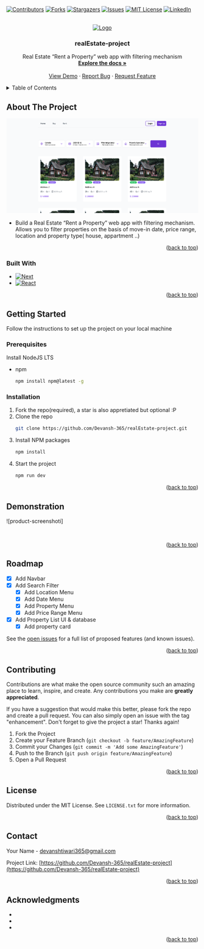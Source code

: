 [![Contributors][contributors-shield]][contributors-url]
[![Forks][forks-shield]][forks-url]
[![Stargazers][stars-shield]][stars-url]
[![Issues][issues-shield]][issues-url]
[![MIT License][license-shield]][license-url]
[![LinkedIn][linkedin-shield]][linkedin-url]



<!-- PROJECT LOGO -->
<br />
<div align="center">
  <a href="https://github.com/Devansh-365/realEstate-project">
    <img src="/vercel.svg" alt="Logo" width="80" height="80">
  </a>

<h3 align="center">realEstate-project</h3>

  <p align="center">
    Real Estate “Rent a Property” web app with filtering mechanism
    <br />
    <a href="https://github.com/Devansh-365/realEstate-project"><strong>Explore the docs »</strong></a>
    <br />
    <br />
    <a href="https://github.com/Devansh-365/realEstate-project">View Demo</a>
    ·
    <a href="https://github.com/Devansh-365/realEstate-project/issues">Report Bug</a>
    ·
    <a href="https://github.com/Devansh-365/realEstate-project/issues">Request Feature</a>
  </p>
</div>



<!-- TABLE OF CONTENTS -->
<details>
  <summary>Table of Contents</summary>
  <ol>
    <li>
      <a href="#about-the-project">About The Project</a>
      <ul>
        <li><a href="#built-with">Built With</a></li>
      </ul>
    </li>
    <li>
      <a href="#getting-started">Getting Started</a>
      <ul>
        <li><a href="#prerequisites">Prerequisites</a></li>
        <li><a href="#installation">Installation</a></li>
      </ul>
    </li>
    <li><a href="#demonstration">Demonstration</a></li>
    <li><a href="#roadmap">Roadmap</a></li>
    <li><a href="#contributing">Contributing</a></li>
    <li><a href="#license">License</a></li>
    <li><a href="#contact">Contact</a></li>
    <li><a href="#acknowledgments">Acknowledgments</a></li>
  </ol>
</details>



<!-- ABOUT THE PROJECT -->
## About The Project

[![Product Name Screen Shot][product-screenshot]](https://example.com)

- Build a Real Estate “Rent a Property” web app with filtering mechanism. Allows you to filter properties on the basis of move-in date, price range, location and property type( house, appartment ..)

<p align="right">(<a href="#readme-top">back to top</a>)</p>



### Built With

* [![Next][Next.js]][Next-url]
* [![React][React.js]][React-url]

<p align="right">(<a href="#readme-top">back to top</a>)</p>



<!-- GETTING STARTED -->
## Getting Started

Follow the instructions to set up the project on your local machine

### Prerequisites

Install NodeJS LTS

* npm
  ```sh
  npm install npm@latest -g
  ```

### Installation

1. Fork the repo(required), a star is also appretiated but optional :P
2. Clone the repo
   ```sh
   git clone https://github.com/Devansh-365/realEstate-project.git
   ```
3. Install NPM packages
   ```sh
   npm install
   ```
4. Start the project
   ```sh
   npm run dev
   ```

<p align="right">(<a href="#readme-top">back to top</a>)</p>



<!-- USAGE EXAMPLES -->
## Demonstration

![product-screenshoti]



<br />

<p align="right">(<a href="#readme-top">back to top</a>)</p>



<!-- ROADMAP -->
## Roadmap

- [x] Add Navbar
- [x] Add Search Filter
    - [x] Add Location Menu
    - [x] Add Date Menu
    - [x] Add Property Menu
    - [x] Add Price Range Menu
- [x] Add Property List UI & database
    - [x] Add property card

See the [open issues](https://github.com/Devansh-365/realEstate-project/issues) for a full list of proposed features (and known issues).

<p align="right">(<a href="#readme-top">back to top</a>)</p>



<!-- CONTRIBUTING -->
## Contributing

Contributions are what make the open source community such an amazing place to learn, inspire, and create. Any contributions you make are **greatly appreciated**.

If you have a suggestion that would make this better, please fork the repo and create a pull request. You can also simply open an issue with the tag "enhancement".
Don't forget to give the project a star! Thanks again!

1. Fork the Project
2. Create your Feature Branch (`git checkout -b feature/AmazingFeature`)
3. Commit your Changes (`git commit -m 'Add some AmazingFeature'`)
4. Push to the Branch (`git push origin feature/AmazingFeature`)
5. Open a Pull Request

<p align="right">(<a href="#readme-top">back to top</a>)</p>



<!-- LICENSE -->
## License

Distributed under the MIT License. See `LICENSE.txt` for more information.

<p align="right">(<a href="#readme-top">back to top</a>)</p>



<!-- CONTACT -->
## Contact

Your Name - devanshtiwari365@gmail.com

Project Link: [https://github.com/Devansh-365/realEstate-project](https://github.com/Devansh-365/realEstate-project)

<p align="right">(<a href="#readme-top">back to top</a>)</p>



<!-- ACKNOWLEDGMENTS -->
## Acknowledgments

* []()
* []()
* []()

<p align="right">(<a href="#readme-top">back to top</a>)</p>



<!-- MARKDOWN LINKS & IMAGES -->
<!-- https://www.markdownguide.org/basic-syntax/#reference-style-links -->
[contributors-shield]: https://img.shields.io/github/contributors/Devansh-365/realEstate-project.svg?style=for-the-badge
[contributors-url]: https://github.com/Devansh-365/realEstate-project/graphs/contributors
[forks-shield]: https://img.shields.io/github/forks/Devansh-365/realEstate-project.svg?style=for-the-badge
[forks-url]: https://github.com/Devansh-365/realEstate-project/network/members
[stars-shield]: https://img.shields.io/github/stars/Devansh-365/realEstate-project.svg?style=for-the-badge
[stars-url]: https://github.com/Devansh-365/realEstate-project/stargazers
[issues-shield]: https://img.shields.io/github/issues/Devansh-365/realEstate-project.svg?style=for-the-badge
[issues-url]: https://github.com/Devansh-365/realEstate-project/issues
[license-shield]: https://img.shields.io/github/license/Devansh-365/realEstate-project.svg?style=for-the-badge
[license-url]: https://github.com/Devansh-365/realEstate-project/blob/master/LICENSE.txt
[linkedin-shield]: https://img.shields.io/badge/-LinkedIn-black.svg?style=for-the-badge&logo=linkedin&colorB=555
[linkedin-url]: https://linkedin.com/in/linkedin_username
[product-screenshot]: /public/screenshot.png
[Next.js]: https://img.shields.io/badge/next.js-000000?style=for-the-badge&logo=nextdotjs&logoColor=white
[Next-url]: https://nextjs.org/
[React.js]: https://img.shields.io/badge/React-20232A?style=for-the-badge&logo=react&logoColor=61DAFB
[React-url]: https://reactjs.org/


